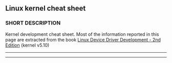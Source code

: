 ## Linux kernel cheat sheet

### SHORT DESCRIPTION
Kernel development cheat sheet. Most of the information reported in this page are extracted from the book [Linux Device Driver Development - 2nd Edition](https://www.amazon.it/Linux-Device-Driver-Development-development-ebook/dp/B09TPDL3YH) (kernel v5.10)

---

---

